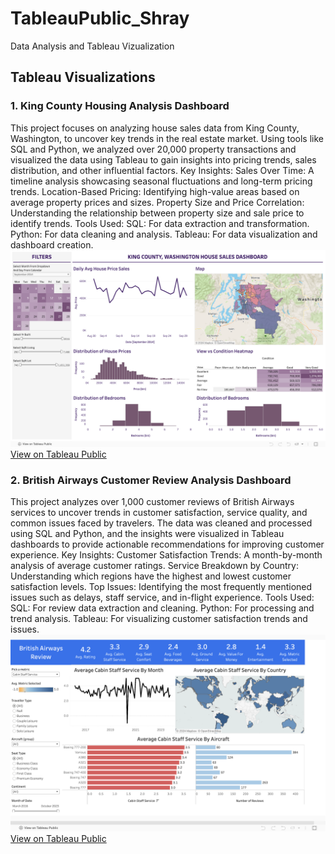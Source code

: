 # TableauPublic_Shray
Data Analysis and Tableau Vizualization 

## Tableau Visualizations

### 1. King County Housing Analysis Dashboard
This project focuses on analyzing house sales data from King County, Washington, to uncover key trends in the real estate market. Using tools like SQL and Python, we analyzed over 20,000 property transactions and visualized the data using Tableau to gain insights into pricing trends, sales distribution, and other influential factors.
Key Insights:
Sales Over Time: A timeline analysis showcasing seasonal fluctuations and long-term pricing trends.
Location-Based Pricing: Identifying high-value areas based on average property prices and sizes.
Property Size and Price Correlation: Understanding the relationship between property size and sale price to identify trends.
Tools Used:
SQL: For data extraction and transformation.
Python: For data cleaning and analysis.
Tableau: For data visualization and dashboard creation.
![Image description](https://github.com/shrayarora99/TableauPublic_Shray/blob/main/Washington%20House%20Sales%20Analysis.png)
[View on Tableau Public](https://public.tableau.com/path_to_your_viz)

### 2. British Airways Customer Review Analysis Dashboard
This project analyzes over 1,000 customer reviews of British Airways services to uncover trends in customer satisfaction, service quality, and common issues faced by travelers. The data was cleaned and processed using SQL and Python, and the insights were visualized in Tableau dashboards to provide actionable recommendations for improving customer experience.
Key Insights:
Customer Satisfaction Trends: A month-by-month analysis of average customer ratings.
Service Breakdown by Country: Understanding which regions have the highest and lowest customer satisfaction levels.
Top Issues: Identifying the most frequently mentioned issues such as delays, staff service, and in-flight experience.
Tools Used:
SQL: For review data extraction and cleaning.
Python: For processing and trend analysis.
Tableau: For visualizing customer satisfaction trends and issues.
![Image description](https://github.com/shrayarora99/TableauPublic_Shray/blob/main/British%20Airways%20Customer%20Reviews%20Analysis.png)
[View on Tableau Public](https://public.tableau.com/path_to_your_other_viz)

